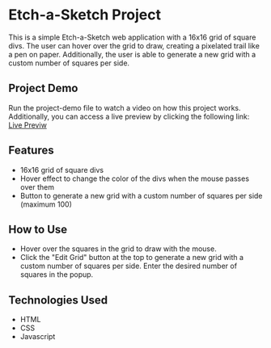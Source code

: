 # Etch-a-Sketch Project
This is a simple Etch-a-Sketch web application with a 16x16 grid of square divs. The user can hover over the grid to draw, creating a pixelated trail like a pen on paper. Additionally, the user is able to generate a new grid with a custom number of squares per side.

## Project Demo
Run the project-demo file to watch a video on how this project works. Additionally, you can access a live preview by clicking the following link: [Live Previw](https://fiza-h.github.io/etch-a-sketch/)

## Features
* 16x16 grid of square divs
* Hover effect to change the color of the divs when the mouse passes over them
* Button to generate a new grid with a custom number of squares per side (maximum 100)

## How to Use
* Hover over the squares in the grid to draw with the mouse.
* Click the "Edit Grid" button at the top to generate a new grid with a custom number of squares per side. Enter the desired number of squares in the popup.

## Technologies Used
* HTML
* CSS
* Javascript
